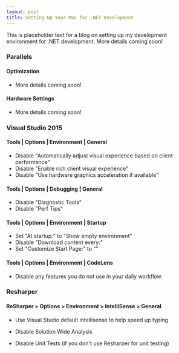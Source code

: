 ```yaml
---
layout: post
title: Setting Up Your Mac for .NET Development
---
```


This is placeholder text for a blog on setting up my development environment for .NET development. More details coming soon!

### Parallels

#### Optimization
* More details coming soon!

#### Hardware Settings
* More details coming soon!

### Visual Studio 2015

#### Tools | Options | Environment | General
* Disable "Automatically adjust visual experience based on client performance"
* Disable "Enable rich client visual experience"
* Disable "Use hardware graphics acceleration if available"


#### Tools | Options | Debugging | General
* Disable "Diagnostic Tools"
* Disable "Perf Tips"


#### Tools | Options | Environment | Startup
* Set "At startup:" to "Show empty environment"
* Disable "Download content every:"
* Set "Customize Start Page:" to ""

#### Tools | Options | Environment | CodeLens
* Disable any features you do not use in your daily workflow.

### Resharper

#### ReSharper > Options > Environment > IntelliSense > General
* Use Visual Studio default intellisense to help speed up typing

* Disable Solution Wide Analysis
* Disable Unit Tests (if you don't use Resharper for unit testing)
